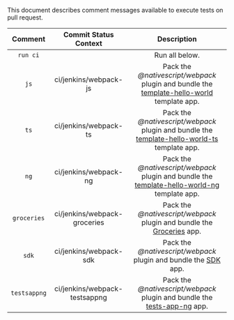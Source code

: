 This document describes comment messages available to execute tests on pull request.

|Comment                 |Commit Status Context|Description|
|:----------------------:|:-------------------:|:---------:|
|`run ci`                |                     |Run all below.|
|`js`|ci/jenkins/webpack-js|Pack the *@nativescript/webpack* plugin and bundle the [template-hello-world](https://github.com/NativeScript/template-hello-world) template app.      |
|`ts`|ci/jenkins/webpack-ts|Pack the *@nativescript/webpack* plugin and bundle the [template-hello-world-ts](https://github.com/NativeScript/template-hello-world-ts) template app.|
|`ng`|ci/jenkins/webpack-ng|Pack the *@nativescript/webpack* plugin and bundle the [template-hello-world-ng](https://github.com/NativeScript/template-hello-world-ng) template app.|
|`groceries`|ci/jenkins/webpack-groceries|Pack the *@nativescript/webpack* plugin and bundle the [Groceries](https://github.com/NativeScript/sample-Groceries) app.                |
|`sdk`|ci/jenkins/webpack-sdk|Pack the *@nativescript/webpack* plugin and bundle the [SDK](https://github.com/NativeScript/nativescript-sdk-examples-ng) app.                      |
|`testsappng`|ci/jenkins/webpack-testsappng|Pack the *@nativescript/webpack* plugin and bundle the [tests-app-ng](https://github.com/NativeScript/tests-app-ng) app.                    |
